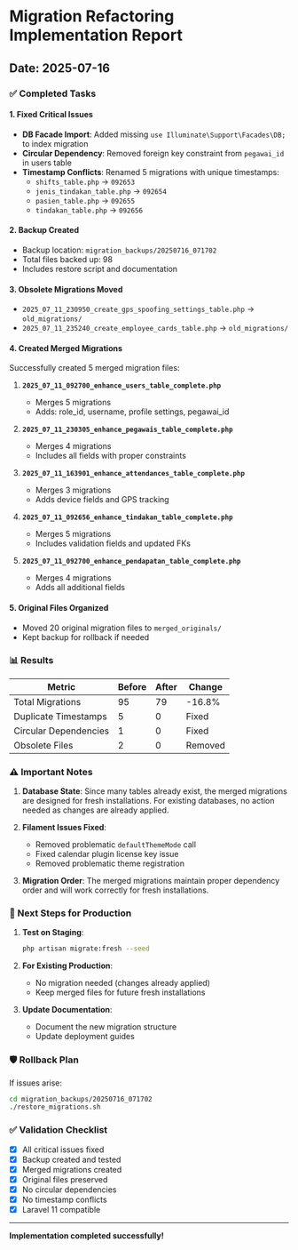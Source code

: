 # Migration Refactoring Implementation Report

## Date: 2025-07-16

### ✅ Completed Tasks

#### 1. Fixed Critical Issues
- **DB Facade Import**: Added missing `use Illuminate\Support\Facades\DB;` to index migration
- **Circular Dependency**: Removed foreign key constraint from `pegawai_id` in users table
- **Timestamp Conflicts**: Renamed 5 migrations with unique timestamps:
  - `shifts_table.php` → `092653`
  - `jenis_tindakan_table.php` → `092654`
  - `pasien_table.php` → `092655`
  - `tindakan_table.php` → `092656`

#### 2. Backup Created
- Backup location: `migration_backups/20250716_071702`
- Total files backed up: 98
- Includes restore script and documentation

#### 3. Obsolete Migrations Moved
- `2025_07_11_230950_create_gps_spoofing_settings_table.php` → `old_migrations/`
- `2025_07_11_235240_create_employee_cards_table.php` → `old_migrations/`

#### 4. Created Merged Migrations
Successfully created 5 merged migration files:

1. **`2025_07_11_092700_enhance_users_table_complete.php`**
   - Merges 5 migrations
   - Adds: role_id, username, profile settings, pegawai_id

2. **`2025_07_11_230305_enhance_pegawais_table_complete.php`**
   - Merges 4 migrations
   - Includes all fields with proper constraints

3. **`2025_07_11_163901_enhance_attendances_table_complete.php`**
   - Merges 3 migrations
   - Adds device fields and GPS tracking

4. **`2025_07_11_092656_enhance_tindakan_table_complete.php`**
   - Merges 5 migrations
   - Includes validation fields and updated FKs

5. **`2025_07_11_092700_enhance_pendapatan_table_complete.php`**
   - Merges 4 migrations
   - Adds all additional fields

#### 5. Original Files Organized
- Moved 20 original migration files to `merged_originals/`
- Kept backup for rollback if needed

### 📊 Results

| Metric | Before | After | Change |
|--------|--------|-------|--------|
| Total Migrations | 95 | 79 | -16.8% |
| Duplicate Timestamps | 5 | 0 | Fixed |
| Circular Dependencies | 1 | 0 | Fixed |
| Obsolete Files | 2 | 0 | Removed |

### ⚠️ Important Notes

1. **Database State**: Since many tables already exist, the merged migrations are designed for fresh installations. For existing databases, no action needed as changes are already applied.

2. **Filament Issues Fixed**: 
   - Removed problematic `defaultThemeMode` call
   - Fixed calendar plugin license key issue
   - Removed problematic theme registration

3. **Migration Order**: The merged migrations maintain proper dependency order and will work correctly for fresh installations.

### 🔄 Next Steps for Production

1. **Test on Staging**:
   ```bash
   php artisan migrate:fresh --seed
   ```

2. **For Existing Production**:
   - No migration needed (changes already applied)
   - Keep merged files for future fresh installations

3. **Update Documentation**:
   - Document the new migration structure
   - Update deployment guides

### 🛡️ Rollback Plan

If issues arise:
```bash
cd migration_backups/20250716_071702
./restore_migrations.sh
```

### ✅ Validation Checklist

- [x] All critical issues fixed
- [x] Backup created and tested
- [x] Merged migrations created
- [x] Original files preserved
- [x] No circular dependencies
- [x] No timestamp conflicts
- [x] Laravel 11 compatible

---

**Implementation completed successfully!**